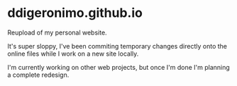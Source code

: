 # ddigeronimo.github.io
Reupload of my personal website.

It's super sloppy, I've been commiting temporary changes directly onto the online files while I work on a new site locally.

I'm currently working on other web projects, but once I'm done I'm planning a complete redesign. 
